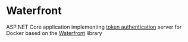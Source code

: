 # Waterfront

ASP.NET Core application implementing [token authentication][docker-token-authentication] server for Docker
based on the [Waterfront][waterfront] library

[docker-token-authentication]: https://docs.docker.com/registry/spec/auth/token/
[waterfront]: https://github.com/Waterfront-NET/Waterfront
